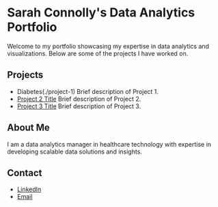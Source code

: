 # Sarah Connolly's Data Analytics Portfolio

Welcome to my portfolio showcasing my expertise in data analytics and visualizations. Below are some of the projects I have worked on.

## Projects

- Diabetes(./project-1)
  Brief description of Project 1.
- [Project 2 Title](./project-2)
  Brief description of Project 2.
- [Project 3 Title](./project-3)
  Brief description of Project 3.

## About Me
I am a data analytics manager in healthcare technology with expertise in developing scalable data solutions and insights.

## Contact
- [LinkedIn](https://www.linkedin.com/in/sarah-connolly-1866b231/)
- [Email](mailto:sbkillingbeck@gmail.com)

